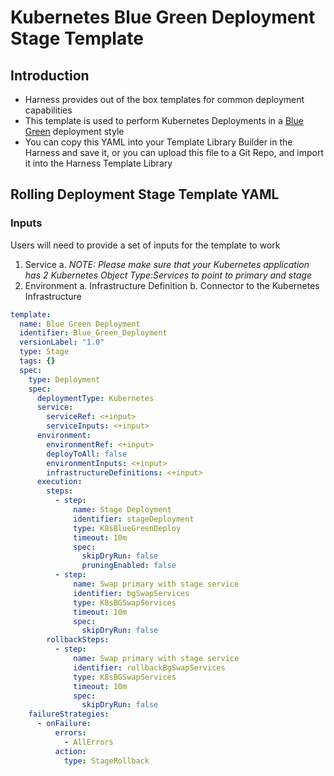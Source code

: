 # Kubernetes Blue Green Deployment Stage Template

## Introduction

- Harness provides out of the box templates for common deployment capabilities
- This template is used to perform Kubernetes Deployments in a [Blue Green](https://developer.harness.io/docs/continuous-delivery/cd-deployments-category/deployment-concepts#bluegreen-deployment) deployment style
- You can copy this YAML into your Template Library Builder in the Harness and save it, or you can upload this file to a Git Repo, and import it into the Harness Template Library

## Rolling Deployment Stage Template YAML

### Inputs

Users will need to provide a set of inputs for the template to work

1. Service
  a. *NOTE: Please make sure that your Kubernetes application has 2 Kubernetes Object Type:Services to point to primary and stage*
2. Environment
  a. Infrastructure Definition
  b. Connector to the Kubernetes Infrastructure

```YAML
template:
  name: Blue Green Deployment
  identifier: Blue_Green_Deployment
  versionLabel: "1.0"
  type: Stage
  tags: {}
  spec:
    type: Deployment
    spec:
      deploymentType: Kubernetes
      service:
        serviceRef: <+input>
        serviceInputs: <+input>
      environment:
        environmentRef: <+input>
        deployToAll: false
        environmentInputs: <+input>
        infrastructureDefinitions: <+input>
      execution:
        steps:
          - step:
              name: Stage Deployment
              identifier: stageDeployment
              type: K8sBlueGreenDeploy
              timeout: 10m
              spec:
                skipDryRun: false
                pruningEnabled: false
          - step:
              name: Swap primary with stage service
              identifier: bgSwapServices
              type: K8sBGSwapServices
              timeout: 10m
              spec:
                skipDryRun: false
        rollbackSteps:
          - step:
              name: Swap primary with stage service
              identifier: rollbackBgSwapServices
              type: K8sBGSwapServices
              timeout: 10m
              spec:
                skipDryRun: false
    failureStrategies:
      - onFailure:
          errors:
            - AllErrors
          action:
            type: StageRollback

```